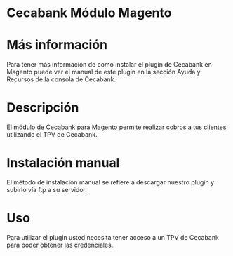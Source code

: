 # Cecabank Módulo Magento

# Más información

Para tener más información de como instalar el plugin de Cecabank en Magento puede ver el manual de este plugin en la sección Ayuda y Recursos de la consola de Cecabank.

# Descripción

El módulo de Cecabank para Magento permite realizar cobros a tus clientes utilizando el TPV de Cecabank.

# Instalación manual

El método de instalación manual se refiere a descargar nuestro plugin y subirlo vía ftp a su servidor.

# Uso

Para utilizar el plugin usted necesita tener acceso a un TPV de Cecabank para poder obtener las credenciales.

